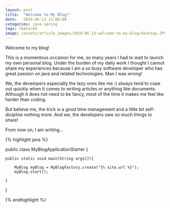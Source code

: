 ```yaml
---
layout: post
title:  "Welcome to My Blog!"
date:   2019-06-13 13:00:00
categories: java spring
tags: featured
image: /assets/article_images/2019-06-13-welcome-to-my-blog/desktop.JPG
---
```

Welcome to my blog!

This is a momentous occasion for me, so many years I had to wait to launch my own personal blog. Under the burden of my daily work I thought I cannot share my experiences because I am a so busy software developer who has great passion on java and related technologies. Man I was wrong!

We, the developers especially the lazy ones like me :) always tend to cope out quickly when it comes to writing articles or anything like documents. Although it does not need to be fancy, most of the time it makes me feel like harder than coding.

But believe me, the trick is a good time management and a little bit self-dicipline nothing more. And we, the developers owe so much things to share!

From now on, I am writing...

{% highlight java %}

public class MyBlogApplicationStarter {

    public static void main(String args[]){

        MyBlog myBlog = MyBlogFactory.create("{% site.url %}");
        myBlog.start();

    }

}

{% endhighlight %}


[jekyll]:      http://jekyllrb.com
[jekyll-gh]:   https://github.com/jekyll/jekyll
[jekyll-help]: https://github.com/jekyll/jekyll-help
